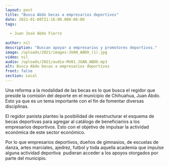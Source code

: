```yaml
---
layout: post
title: "Busca Abdo becas a empresarios deportivos"
date: 2021-01-08T21:16:00.000-06:00
tags:
  
  - Juan José Abdo Fierro
  
author: nil
description: "Buscan apoyar a empresarios y promotores deportivos."
image: /uploads/2021/images-JUAN_ABDO_(1).jpg
video: nil
audio: /uploads/2021/audio-MV01_JUAN_ABDO.mp3
alt: Busca Abdo becas a empresarios deportivos
front: false
section: Local
---
```


Una reforma a la modalidad de las becas es lo que busca el regidor que preside la comisión del deporte en el municipio de Chihuahua, Juan Abdo. Esto ya que es un tema importante con el fin de fomentar diversas disciplinas.

El regidor panista planteo la posibilidad de reestructurar el esquema de becas deportivas para agregar al catálogo de beneficiarios a los empresarios deportivos. Esto con el objetivo de impulsar la actividad económica de este sector económico.

Por lo que empresarios deportivos, dueños de gimnasios, de escuelas de danza, artes marciales, ajedrez, futbol y toda aquella academia que impulse alguna actividad deportiva  pudieran acceder a los apoyos otorgados por parte del municipio.